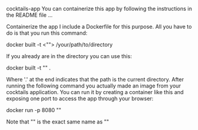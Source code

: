 cocktails-app
You can containerize this app by following the instructions in the README file ...


Containerize the app
I include a Dockerfile for this purpose. All you have to do is that you run this command:

  docker built -t <"<your-chosen-name>"> /your/path/to/directory
  
If you already are in the directory you can use this:

  docker built -t "<your-chosen-name>" .
  
Where '.' at the end indicates that the path is the current directory.
After running the following command you actually made an image from your cocktails application.
You can run it by creating a container like this and exposing one port to access the app through your browser:

  docker run -p 8080 "<your-image-name>"
  
Note that "<your-chosen-name>" is the exact same name as "<your-image-name>"
  
